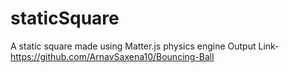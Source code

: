 # staticSquare
A static square made using Matter.js physics engine
Output Link-https://github.com/ArnavSaxena10/Bouncing-Ball
